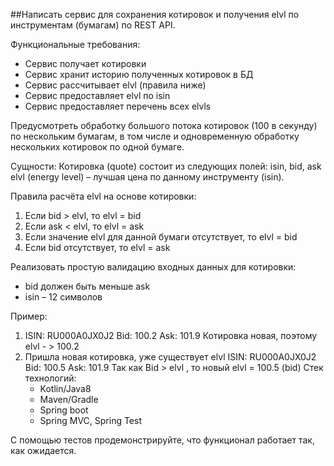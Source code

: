 ##Написать сервис для сохранения котировок и получения elvl по инструментам (бумагам) по REST API.

Функциональные требования:
- Сервис получает котировки
- Сервис хранит историю полученных котировок в БД
- Сервис рассчитывает elvl (правила ниже)
- Сервис предоставляет elvl по isin
- Сервис предоставляет перечень всех elvls

Предусмотреть обработку большого потока котировок (100 в секунду) по нескольким бумагам, в том числе и
одновременную обработку нескольких котировок по одной бумаге.

Сущности:
Котировка (quote) состоит из следующих полей: isin, bid, ask
elvl (energy level) – лучшая цена по данному инструменту (isin).

Правила расчёта elvl на основе котировки:
1. Если bid > elvl, то elvl = bid
2. Если ask < elvl, то elvl = ask
3. Если значение elvl для данной бумаги отсутствует, то elvl = bid
4. Если bid отсутствует, то elvl = ask

Реализовать простую валидацию входных данных для котировки:
   - bid должен быть меньше ask
   - isin – 12 символов
   
Пример:
1. ISIN: RU000A0JX0J2
   Bid: 100.2
   Ask: 101.9
   Котировка новая, поэтому elvl - > 100.2
2. Пришла новая котировка, уже существует elvl
   ISIN: RU000A0JX0J2
   Bid: 100.5
   Ask: 101.9
   Так как Bid > elvl , то новый elvl = 100.5 (bid)
   Стек технологий:
   - Kotlin/Java8
   - Maven/Gradle
   - Spring boot
   - Spring MVC, Spring Test

С помощью тестов продемонстрируйте, что функционал работает так, как ожидается. 